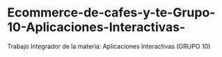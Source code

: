 # Ecommerce-de-cafes-y-te-Grupo-10-Aplicaciones-Interactivas-
Trabajo Integrador de la materia: Aplicaciones Interactivas (GRUPO 10)
